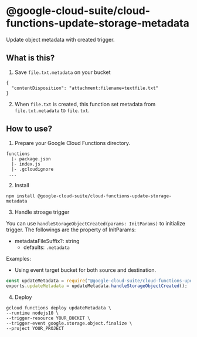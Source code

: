 # @google-cloud-suite/cloud-functions-update-storage-metadata

Update object metadata with created trigger.

## What is this?

1. Save `file.txt.metadata` on your bucket

```
{
  "contentDisposition": "attachment:filename=textfile.txt"
}
```

2. When `file.txt` is created, this function set metadata from `file.txt.metadata` to `file.txt`.

## How to use?

1. Prepare your Google Cloud Functions directory.

```
functions
  |- package.json
  |- index.js
  |- .gcloudignore
 ...
```

2. Install

```
npm install @google-cloud-suite/cloud-functions-update-storage-metadata
```

3. Handle stroage trigger

You can use `handleStorageObjectCreated(params: InitParams)` to initialize trigger. The followings are the property of InitParams:

- metadataFileSuffix?: string
  - defaults: `.metadata`

Examples:

- Using event target bucket for both source and destination.

```index.js
const updateMetadata = require("@google-cloud-suite/cloud-functions-update-storage-metadata");
exports.updateMetadata = updateMetadata.handleStorageObjectCreated();
```

4. Deploy

```
gcloud functions deploy updateMetadata \
--runtime nodejs10 \
--trigger-resource YOUR_BUCKET \
--trigger-event google.storage.object.finalize \
--project YOUR_PROJECT
```
